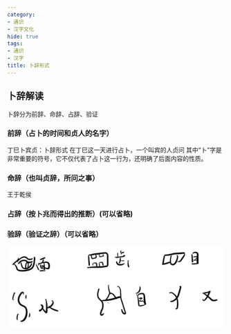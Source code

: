 ```yaml
---
category:
- 通识
- 汉字文化
hide: true
tags:
- 通识
- 汉字
title: 卜辞形式
---
```


## 卜辞解读

卜辞分为前辞、命辞、占辞、验证

### 前辞（占卜的时间和贞人的名字）

丁巳卜宾贞：卜辞形式
在丁巳这一天进行占卜，一个叫宾的人贞问
其中“卜”字是非常重要的符号，它不仅代表了占卜这一行为，还明确了后面内容的性质。

### 命辞（也叫贞辞，所问之事）

王于乾侯

### 占辞（按卜兆而得出的推断）(可以省略)

### 验辞（验证之辞）（可以省略）

![作业](https://raw.githubusercontent.com/dcldyhb/Freshman-Notes-Image-Host/main/20250306201547.png)